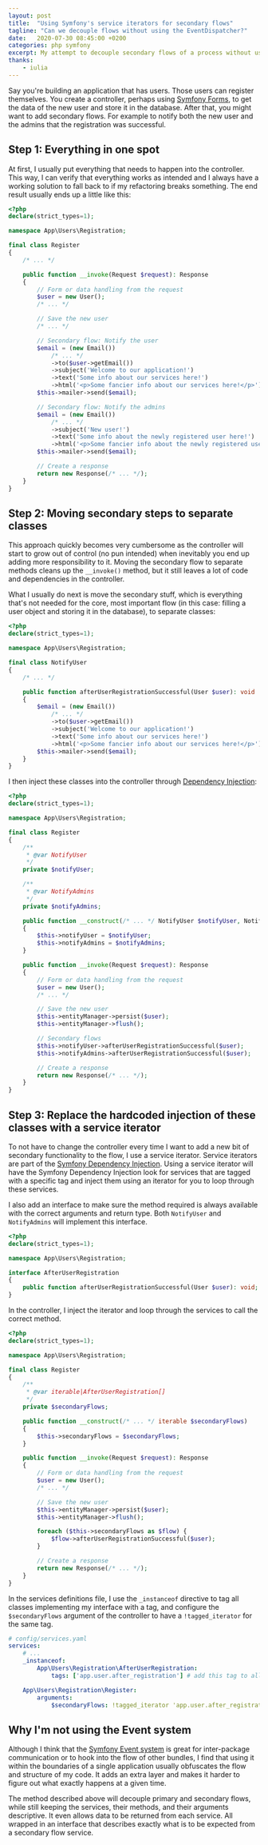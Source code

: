 ```yaml
---
layout: post
title:  "Using Symfony's service iterators for secondary flows"
tagline: "Can we decouple flows without using the EventDispatcher?"
date:   2020-07-30 08:45:00 +0200
categories: php symfony
excerpt: My attempt to decouple secondary flows of a process without using the event system
thanks:
    - iulia
---
```


Say you're building an application that has users. Those users can register themselves.
You create a controller, perhaps using [Symfony Forms][_forms], to get the data of the
new user and store it in the database. After that, you might want to add secondary
flows. For example to notify both the new user and the admins that the registration was
successful.

## Step 1: Everything in one spot
At first, I usually put everything that needs to happen into the controller. This
way, I can verify that everything works as intended and I always have a working
solution to fall back to if my refactoring breaks something. The end result usually
ends up a little like this:

```php
<?php
declare(strict_types=1);

namespace App\Users\Registration;

final class Register
{
    /* ... */

    public function __invoke(Request $request): Response
    {
        // Form or data handling from the request
        $user = new User();
        /* ... */

        // Save the new user
        /* ... */

        // Secondary flow: Notify the user
        $email = (new Email())
            /* ... */
            ->to($user->getEmail())
            ->subject('Welcome to our application!')
            ->text('Some info about our services here!')
            ->html('<p>Some fancier info about our services here!</p>');
        $this->mailer->send($email);

        // Secondary flow: Notify the admins
        $email = (new Email())
            /* ... */
            ->subject('New user!')
            ->text('Some info about the newly registered user here!')
            ->html('<p>Some fancier info about the newly registered user here!</p>');
        $this->mailer->send($email);

        // Create a response
        return new Response(/* ... */);
    }
}
```

## Step 2: Moving secondary steps to separate classes
This approach quickly becomes very cumbersome as the controller will start to
grow out of control (no pun intended) when inevitably you end up adding more
responsibility to it. Moving the secondary flow to separate methods cleans up
the `__invoke()` method, but it still leaves a lot of code and dependencies in
the controller.

What I usually do next is move the secondary stuff, which is everything that's not
needed for the core, most important flow (in this case: filling a user object and
storing it in the database), to separate classes:

```php
<?php
declare(strict_types=1);

namespace App\Users\Registration;

final class NotifyUser
{
    /* ... */

    public function afterUserRegistrationSuccessful(User $user): void
    {
        $email = (new Email())
            /* ... */
            ->to($user->getEmail())
            ->subject('Welcome to our application!')
            ->text('Some info about our services here!')
            ->html('<p>Some fancier info about our services here!</p>');
        $this->mailer->send($email);
    }
}
```

I then inject these classes into the controller through [Dependency Injection][_di]:

```php
<?php
declare(strict_types=1);

namespace App\Users\Registration;

final class Register
{
    /**
     * @var NotifyUser
     */
    private $notifyUser;

    /**
     * @var NotifyAdmins
     */
    private $notifyAdmins;

    public function __construct(/* ... */ NotifyUser $notifyUser, NotifyAdmins $notifyAdmins)
    {
        $this->notifyUser = $notifyUser;
        $this->notifyAdmins = $notifyAdmins;
    }

    public function __invoke(Request $request): Response
    {
        // Form or data handling from the request
        $user = new User();
        /* ... */

        // Save the new user
        $this->entityManager->persist($user);
        $this->entityManager->flush();

        // Secondary flows
        $this->notifyUser->afterUserRegistrationSuccessful($user);
        $this->notifyAdmins->afterUserRegistrationSuccessful($user);

        // Create a response
        return new Response(/* ... */);
    }
}
```

## Step 3: Replace the hardcoded injection of these classes with a service iterator
To not have to change the controller every time I want to add a new bit of secondary
functionality to the flow, I use a service iterator. Service iterators are part of
the [Symfony Dependency Injection][_di]. Using a service iterator will have the Symfony
Dependency Injection look for services that are tagged with a specific tag and
inject them using an iterator for you to loop through these services.

I also add an interface to make sure the method required is always available with
the correct arguments and return type. Both `NotifyUser` and `NotifyAdmins` will
implement this interface.

```php
<?php
declare(strict_types=1);

namespace App\Users\Registration;

interface AfterUserRegistration
{
    public function afterUserRegistrationSuccessful(User $user): void;
}
```

In the controller, I inject the iterator and loop through the services to call
the correct method.

```php
<?php
declare(strict_types=1);

namespace App\Users\Registration;

final class Register
{
    /**
     * @var iterable|AfterUserRegistration[]
     */
    private $secondaryFlows;

    public function __construct(/* ... */ iterable $secondaryFlows)
    {
        $this->secondaryFlows = $secondaryFlows;
    }

    public function __invoke(Request $request): Response
    {
        // Form or data handling from the request
        $user = new User();
        /* ... */

        // Save the new user
        $this->entityManager->persist($user);
        $this->entityManager->flush();

        foreach ($this->secondaryFlows as $flow) {
            $flow->afterUserRegistrationSuccessful($user);
        }

        // Create a response
        return new Response(/* ... */);
    }
}
```

In the services definitions file, I use the `_instanceof` directive to tag all
classes implementing my interface with a tag, and configure the `$secondaryFlows` argument
of the controller to have a `!tagged_iterator` for the same tag.

```yaml
# config/services.yaml
services:
    # ...
    _instanceof:
        App\Users\Registration\AfterUserRegistration:
            tags: ['app.user.after_registration'] # add this tag to all classes implementing this interface

    App\Users\Registration\Register:
        arguments:
            $secondaryFlows: !tagged_iterator 'app.user.after_registration' # grab all services tagged with this tag
```

## Why I'm not using the Event system
Although I think that the [Symfony Event system][_events] is great for inter-package communication
or to hook into the flow of other bundles, I find that using it within the boundaries
of a single application usually obfuscates the flow and structure of my code. It
adds an extra layer and makes it harder to figure out what exactly happens at a
given time.

The method described above will decouple primary and secondary flows, while still
keeping the services, their methods, and their arguments descriptive. It even allows
data to be returned from each service. All wrapped in an interface that describes exactly
what is to be expected from a secondary flow service.


[_forms]: https://symfony.com/doc/current/forms.html
[_di]: https://symfony.com/doc/current/service_container.html
[_events]: https://symfony.com/doc/current/event_dispatcher.html

